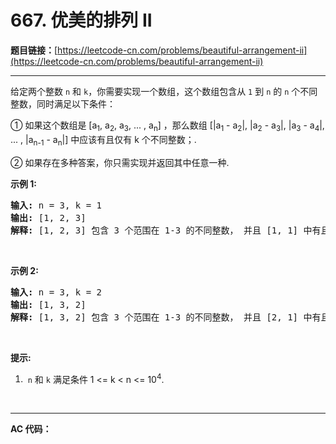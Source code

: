 # 667. 优美的排列 II

**题目链接：**[https://leetcode-cn.com/problems/beautiful-arrangement-ii](https://leetcode-cn.com/problems/beautiful-arrangement-ii)

---

<div class="content__1Y2H">
 <div class="notranslate">
  <p>给定两个整数&nbsp;<code>n</code>&nbsp;和&nbsp;<code>k</code>，你需要实现一个数组，这个数组包含从&nbsp;<code>1</code>&nbsp;到&nbsp;<code>n</code>&nbsp;的 <code>n</code>&nbsp;个不同整数，同时满足以下条件：</p> 
  <p>① 如果这个数组是 [a<sub>1</sub>, a<sub>2</sub>, a<sub>3</sub>, ... , a<sub>n</sub>] ，那么数组&nbsp;[|a<sub>1</sub> - a<sub>2</sub>|, |a<sub>2</sub> - a<sub>3</sub>|, |a<sub>3</sub> - a<sub>4</sub>|, ... , |a<sub>n-1</sub> - a<sub>n</sub>|] 中应该有且仅有&nbsp;k 个不同整数；.</p> 
  <p>② 如果存在多种答案，你只需实现并返回其中任意一种.</p> 
  <p><strong>示例 1:</strong></p> 
  <pre class="language-text"><strong>输入:</strong> n = 3, k = 1
<strong>输出:</strong> [1, 2, 3]
<strong>解释:</strong> [1, 2, 3] 包含 3 个范围在 1-3 的不同整数， 并且 [1, 1] 中有且仅有 1 个不同整数 : 1
</pre> 
  <p>&nbsp;</p> 
  <p><strong>示例 2:</strong></p> 
  <pre class="language-text"><strong>输入:</strong> n = 3, k = 2
<strong>输出:</strong> [1, 3, 2]
<strong>解释:</strong> [1, 3, 2] 包含 3 个范围在 1-3 的不同整数， 并且 [2, 1] 中有且仅有 2 个不同整数: 1 和 2
</pre> 
  <p>&nbsp;</p> 
  <p><strong>提示:</strong></p> 
  <ol> 
   <li>&nbsp;<code>n</code>&nbsp;和&nbsp;<code>k</code>&nbsp;满足条件&nbsp;1 &lt;= k &lt; n &lt;= 10<sup>4</sup>.</li> 
  </ol> 
  <p>&nbsp;</p> 
 </div>
</div>

---

**AC 代码：**

```java

```